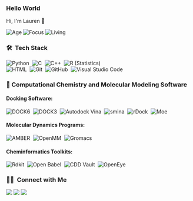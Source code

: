 ### Hello World
Hi, I'm Lauren 👋

![Age](https://img.shields.io/badge/Age-29-blue)
![Focus](https://img.shields.io/badge/Focus-CompChem-brightgreen)
![Living](https://img.shields.io/badge/Living-Boston-3c9)

### 🛠 &nbsp;Tech Stack

![Python](https://img.shields.io/badge/-Python-05122A?style=flat&logo=python)&nbsp;
![C](https://img.shields.io/badge/-C-05122A?style=flat&logo=C&logoColor=A8B9CC)&nbsp;
![C++](https://img.shields.io/badge/-C++-05122A?style=flat&logo=C%2B%2B&logoColor=00599C)&nbsp;
![R (Statistics)](https://img.shields.io/badge/-R-05122A?style=flat&logo=R&logoColor=276DC3)\
![HTML](https://img.shields.io/badge/-HTML-05122A?style=flat&logo=HTML5)&nbsp;
![Git](https://img.shields.io/badge/-Git-05122A?style=flat&logo=git)&nbsp;
![GitHub](https://img.shields.io/badge/-GitHub-05122A?style=flat&logo=github)&nbsp;
![Visual Studio Code](https://img.shields.io/badge/-Visual%20Studio%20Code-05122A?style=flat&logo=visual-studio-code&logoColor=007ACC)&nbsp;

### 🧪 Computational Chemistry and Molecular Modeling Software

#### Docking Software:

![DOCK6](https://img.shields.io/badge/-DOCK6-black?style=for-the-badge)&nbsp;
![DOCK3](https://img.shields.io/badge/-DOCK3-black?style=for-the-badge)&nbsp;
![Autodock Vina](https://img.shields.io/badge/-Autodock%20Vina-black?style=for-the-badge)&nbsp;
![smina](https://img.shields.io/badge/-smina-black?style=for-the-badge)&nbsp;
![rDock](https://img.shields.io/badge/-rDock-black?style=for-the-badge)&nbsp;
![Moe](https://img.shields.io/badge/-Moe-black?style=for-the-badge)

#### Molecular Dynamics Programs:

![AMBER](https://img.shields.io/badge/-AMBER-black?style=for-the-badge)&nbsp;
![OpenMM](https://img.shields.io/badge/-OpenMM-black?style=for-the-badge)&nbsp;
![Gromacs](https://img.shields.io/badge/-Gromacs-black?style=for-the-badge)

#### Cheminformatics Toolkits:

![Rdkit](https://img.shields.io/badge/-Rdkit-black?style=for-the-badge)&nbsp;
![Open Babel](https://img.shields.io/badge/-Open%20Babel-black?style=for-the-badge)&nbsp;
![CDD Vault](https://img.shields.io/badge/-CDD%20Vault-black?style=for-the-badge)&nbsp;
![OpenEye](https://img.shields.io/badge/-OpenEye-black?style=for-the-badge)&nbsp;


### 🤝🏻 &nbsp;Connect with Me

<p align="left">
<a href="https://linkedin.com/in/lauren-prentis-was-here"><img src="https://img.shields.io/badge/-Lauren%20Prentis-0077B5?style=flat&logo=Linkedin&logoColor=white"/></a>
<a href="mailto:lep213@gmail.com"><img src="https://img.shields.io/badge/-lep213@gmail.com-D14836?style=flat&logo=Gmail&logoColor=white"/></a>
<a href="https://twitter.com/lauren_prentis"><img src="https://img.shields.io/badge/-Lauren%20Prentis-0077B5?style=flat&logo=Twitter&logoColor=white"/></a>
<br />
<!--
**leprentis/leprentis** is a ✨ _special_ ✨ repository because its `README.md` (this file) appears on your GitHub profile.

Here are some ideas to get you started:

- 🔭 I’m currently working on ...
- 🌱 I’m currently learning ...
- 👯 I’m looking to collaborate on ...
- 🤔 I’m looking for help with ...
- 💬 Ask me about ...
- 📫 How to reach me: ...
- 😄 Pronouns: ...
- ⚡ Fun fact: ...
-->

